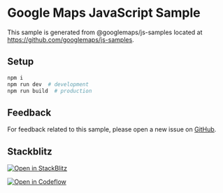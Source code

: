 # Google Maps JavaScript Sample

This sample is generated from @googlemaps/js-samples located at
https://github.com/googlemaps/js-samples.

## Setup

```sh
npm i
npm run dev  # development
npm run build  # production
```

## Feedback

For feedback related to this sample, please open a new issue on
[GitHub](https://github.com/googlemaps/js-samples/issues).

## Stackblitz

[![Open in StackBlitz](https://developer.stackblitz.com/img/open_in_stackblitz.svg)](https://stackblitz.com/github/AndreuRosellOsuna/country-size-comparator)


[![Open in Codeflow](https://developer.stackblitz.com/img/open_in_codeflow.svg)](https:///pr.new/https://github.com/AndreuRosellOsuna/country-size-comparator)
